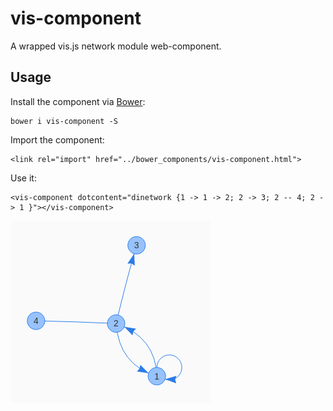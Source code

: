 # vis-component

A wrapped vis.js network module web-component.


## Usage

Install the component via [Bower](http://bower.io/):

    bower i vis-component -S

Import the component:

    <link rel="import" href="../bower_components/vis-component.html">

Use it:

    <vis-component dotcontent="dinetwork {1 -> 1 -> 2; 2 -> 3; 2 -- 4; 2 -> 1 }"></vis-component>

![Preview](preview.png)
